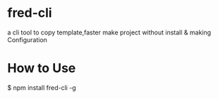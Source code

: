 # fred-cli
a cli tool to copy template,faster make project without install & making Configuration

# How to Use
$ npm install fred-cli -g

